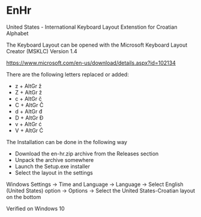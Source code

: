 # EnHr
United States - International Keyboard Layout Extenstion for Croatian Alphabet

The Keyboard Layout can be opened with the Microsoft Keyboard Layout Creator (MSKLC) Version 1.4

https://www.microsoft.com/en-us/download/details.aspx?id=102134

There are the following letters replaced or added:
- z + AltGr ž
- Z + AltGr ž
- c + AltGr č
- C + AltGr Č
- d + AltGr đ
- D + AltGr Đ
- v + AltGr ć
- V + AltGr Ć

The Installation can be done in the following way

- Download the en-hr.zip archive from the Releases section
- Unpack the archive somewhere
- Launch the Setup.exe installer
- Select the layout in the settings

Windows Settings -> Time and Language -> Language -> Select English (United States) option -> Options -> Select the United States-Croatian layout on the bottom

Verified on Windows 10
